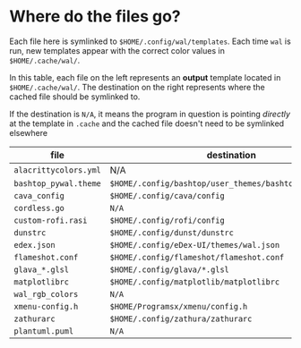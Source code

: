 # Where do the files go?

Each file here is symlinked to `$HOME/.config/wal/templates`. Each time `wal` is run, new templates appear with the correct color values in `$HOME/.cache/wal/`.


In this table, each file on the left represents an **output** template located in `$HOME/.cache/wal/`. The destination on the right represents where the cached file should be
symlinked to.

If the destination is `N/A`, it means the program in question is pointing *directly* at the template in `.cache` and the cached file doesn't need to be symlinked elsewhere

| file                  | destination                                             |
|-----------------------|---------------------------------------------------------|
| `alacrittycolors.yml` | N/A                                                     |
| `bashtop_pywal.theme` | `$HOME/.config/bashtop/user_themes/bashtop_pywal.theme` |
| `cava_config`         | `$HOME/.config/cava/config`                             |
| `cordless.go`         | `N/A`                                                   |
| `custom-rofi.rasi`    | `$HOME/.config/rofi/config`                             |
| `dunstrc`             | `$HOME/.config/dunst/dunstrc`                           |
| `edex.json`           | `$HOME/.config/eDex-UI/themes/wal.json`                 |
| `flameshot.conf`      | `$HOME/.config/flameshot/flameshot.conf`                |
| `glava_*.glsl`        | `$HOME/.config/glava/*.glsl`                            |
| `matplotlibrc`        | `$HOME/.config/matplotlib/matplotlibrc`                 |
| `wal_rgb_colors`      | `N/A`                                                   |
| `xmenu-config.h`      | `$HOME/Programsx/xmenu/config.h`                        |
| `zathurarc`           | `$HOME/.config/zathura/zathurarc`                       |
| `plantuml.puml`       | `N/A`                                                   |

